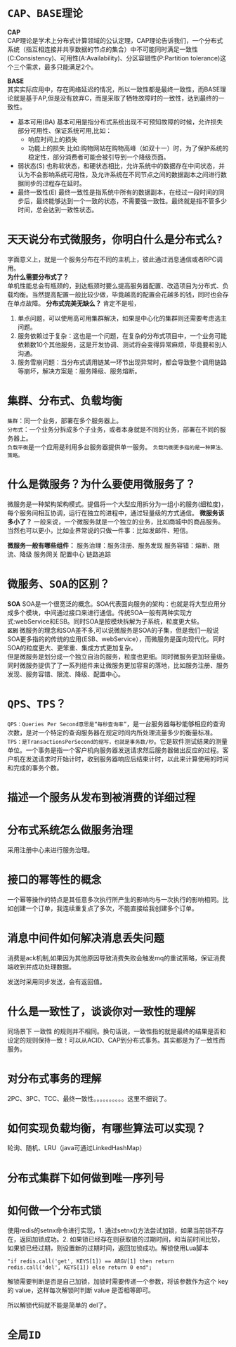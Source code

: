 # `CAP、BASE理论`
**CAP**    
CAP理论是学术上分布式计算领域的公认定理，CAP理论告诉我们，一个分布式系统（指互相连接并共享数据的节点的集合）中不可能同时满足一致性(C:Consistency)、可用性(A:Availability)、分区容错性(P:Partition tolerance)这个三个需求，最多只能满足2个。 

**BASE**    
其实实际应用中，存在网络延迟的情况，所以一致性都是最终一致性，而BASE理论就是基于AP,但是没有放弃C，而是采取了牺牲故障时的一致性，达到最终的一致性。
- 基本可用(BA)
基本可用是指分布式系统出现不可预知故障的时候，允许损失部分可用性、保证系统可用,比如：
  - 响应时间上的损失
  - 功能上的损失 比如:购物网站在购物高峰（如双十一）时，为了保护系统的稳定性，部分消费者可能会被引导到一个降级页面。
- 弱状态(S)
也称软状态，和硬状态相比，允许系统中的数据存在中间状态，并认为不会影响系统可用性，及允许系统在不同节点之间的数据副本之间进行数据同步的过程存在延时。
- 最终一致性(E)
最终一致性是指系统中所有的数据副本，在经过一段时间的同步后，最终能够达到一个一致的状态，不需要强一致性。最终就是指不管多少时间，总会达到一致性状态。

# `天天说分布式微服务，你明白什么是分布式么?`
字面意义上，就是一个服务分布在不同的主机上，彼此通过消息通信或者RPC调用。  
**为什么需要分布式了？**    
单机性能总会有瓶颈的，到达瓶颈时要么提高服务器配置、改造项目为分布式、负载均衡。当然提高配置一般比较少做，毕竟越高的配置会花越多的钱，同时也会存在单点故障。
**分布式完美无缺么？**
肯定不是啦，
1. 单点问题，可以使用高可用集群解决，如果是中心化的集群则还需要考虑选主问题。
2. 服务依赖过于复杂：这也是一个问题，在复杂的分布式项目中，一个业务可能依赖数10个其他服务，这是开发协调、测试将会变得异常麻烦，毕竟要和别人沟通。
3. 服务雪崩问题：当分布式调用链某一环节出现异常时，都会导致整个调用链路等崩坏，解决方案是：服务降级、服务熔断。

# `集群、分布式、负载均衡`
`集群`：同一个业务，部署在多个服务器上。    
`分布式`：一个业务分拆成多个子业务，或者本身就是不同的业务，部署在不同的服务器上。　   
`负载平衡`是一个应用是利用多台服务器提供单一服务。
`负载均衡更多指的是一种算法、策略。`

# `什么是微服务？为什么要使用微服务了？`
微服务是一种架构架构模式。提倡将一个大型应用拆分为一组小的服务(细粒度)，每个服务间相互协调，运行在独立的进程中，通过轻量级的方式通信。
**微服务该多小了？**
一般来说，一个微服务就是一个独立的业务，比如商城中的商品服务。当然也可以更小，比如业界常说的只做一件事：比如发邮件、短信。
<!-- 你看不到我看不到我 -->
**微服务一般有哪些组件：**
服务治理：服务注册、服务发现 
服务容错：熔断、限流、降级 
服务网关 
配置中心 
链路追踪

# `微服务、SOA的区别？`
**SOA**
SOA是一个很宽泛的概念。SOA代表面向服务的架构：也就是将大型应用分成多个模块，中间通过接口来进行通信。传统SOA一般有两种实现方式:webService和ESB。同时SOA是按模块拆解为子系统，粒度更大些。    
**`区别`**
微服务的理念和SOA差不多,可以说微服务是SOA的子集，但是我们一般说SOA更多指的的传统的应用(ESB、webService），而微服务是面向现代化。同时SOA的粒度更大、更笨重、集成方式更加复杂。    
但是微服务是划分成一个独立自治的服务，粒度也更细。同时微服务更加轻量级。    
同时微服务提供了了一系列组件来让微服务更加容易的落地，比如服务注册、服务发现、服务容错、限流、降级、配置中心。

# `QPS、TPS？` 
`QPS：Queries Per Second意思是“每秒查询率”`，是一台服务器每秒能够相应的查询次数，是对一个特定的查询服务器在规定时间内所处理流量多少的衡量标准。     
`TPS：是TransactionsPerSecond的缩写，也就是事务数/秒`。它是软件测试结果的测量单位。一个事务是指一个客户机向服务器发送请求然后服务器做出反应的过程。客户机在发送请求时开始计时，收到服务器响应后结束计时，以此来计算使用的时间和完成的事务个数。

# `描述一个服务从发布到被消费的详细过程 `

# `分布式系统怎么做服务治理` 
采用注册中心来进行服务治理。

# `接口的幂等性的概念 `
一个幂等操作的特点是其任意多次执行所产生的影响均与一次执行的影响相同。比如创建一个订单，我连续重复点了多次，不能直接给我创建多个订单。

# `消息中间件如何解决消息丢失问题`
消费是ack机制,如果因为其他原因导致消费失败会触发mq的重试策略，保证消费端收到并成功处理数据。

发送时采用同步发送，会有返回值。



# `什么是一致性了，谈谈你对一致性的理解`

同场景下 一致性 的规则并不相同。换句话说，一致性指的就是最终的结果是否和设定的规则保持一致！可以从ACID、CAP到分布式事务。其实都是为了一致性而服务。

# `对分布式事务的理解` 

2PC、3PC、TCC、最终一致性。。。。。。。。。。这里不细说了。

# `如何实现负载均衡，有哪些算法可以实现？` 
轮询、随机、LRU（java可通过LinkedHashMap）

# `分布式集群下如何做到唯一序列号` 

# `如何做一个分布式锁 `
使用redis的setnx命令进行实现，1. 通过setnx()方法尝试加锁，如果当前锁不存在，返回加锁成功。2. 如果锁已经存在则获取锁的过期时间，和当前时间比较，如果锁已经过期，则设置新的过期时间，返回加锁成功。解锁使用Lua脚本
```
"if redis.call('get', KEYS[1]) == ARGV[1] then return redis.call('del', KEYS[1]) else return 0 end";
```
解锁需要判断是否是自己加锁，加锁时需要传递一个参数，将该参数作为这个 key 的 value，这样每次解锁时判断 value 是否相等即可。

所以解锁代码就不能是简单的 del了。

# `全局ID`

